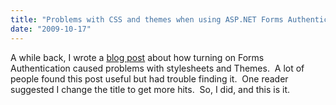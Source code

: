 ```yaml
---
title: "Problems with CSS and themes when using ASP.NET Forms Authentication"
date: "2009-10-17"
---
```


A while back, I wrote a [blog post](http://dunnblog.azurewebsites.net/index.php/2006/10/20/problems-with-forms-authentication-and-asp-net-themes/) about how turning on Forms Authentication caused problems with stylesheets and Themes.  A lot of people found this post useful but had trouble finding it.  One reader suggested I change the title to get more hits.  So, I did, and this is it.
